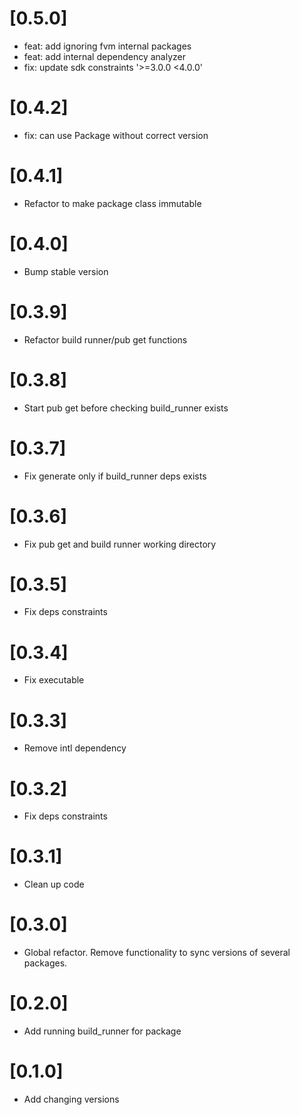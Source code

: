 # [0.5.0]
* feat: add ignoring fvm internal packages
* feat: add internal dependency analyzer
* fix: update sdk constraints '>=3.0.0 <4.0.0'

# [0.4.2]
* fix: can use Package without correct version

# [0.4.1]
* Refactor to make package class immutable

# [0.4.0]
* Bump stable version

# [0.3.9]
* Refactor build runner/pub get functions

# [0.3.8]
* Start pub get before checking build_runner exists

# [0.3.7]
* Fix generate only if build_runner deps exists

# [0.3.6]
* Fix pub get and build runner working directory

# [0.3.5]
* Fix deps constraints

# [0.3.4]
* Fix executable

# [0.3.3]
* Remove intl dependency

# [0.3.2]
* Fix deps constraints

# [0.3.1]
* Clean up code

# [0.3.0]
* Global refactor. Remove functionality to sync versions of several packages.

# [0.2.0] 
* Add running build_runner for package

# [0.1.0]
* Add changing versions
